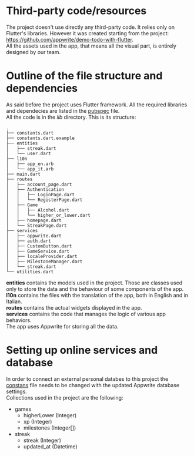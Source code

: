 # **Third-party code/resources**
The project doesn't use directly any third-party code. It relies only on Flutter's libraries. However it was created starting from the project: https://github.com/appwrite/demo-todo-with-flutter. \
All the assets used in the app, that means all the visual part, is entirely designed by our team.
# **Outline of the file structure and dependencies**
As said before the project uses Flutter framework. All the required libraries and dependecies are listed in the [pubspec](pubspec.yaml) file.\
All the code is in the *lib* directory. This is its structure:
```
.
├── constants.dart
├── constants.dart.example
├── entities
│   ├── streak.dart
│   └── user.dart
├── l10n
│   ├── app_en.arb
│   └── app_it.arb
├── main.dart
├── routes
│   ├── account_page.dart
│   ├── Authentication
│   │   ├── LoginPage.dart
│   │   └── RegisterPage.dart
│   ├── Game
│   │   ├── Alcohol.dart
│   │   └── higher_or_lower.dart
│   ├── homepage.dart
│   └── StreakPage.dart
├── services
│   ├── appwrite.dart
│   ├── auth.dart
│   ├── CustomButton.dart
│   ├── GameService.dart
│   ├── localeProvider.dart
│   ├── MilestoneManager.dart
│   └── streak.dart
└── utilities.dart
```
**entities** contains the models used in the project. Those are classes used only to store the data and the behaviour of some components of the app.\
**l10n** contains the files with the translation of the app, both in English and in Italian.\
**routes** contains the actual widgets displayed in the app.\
**services** contains the code that manages the logic of various app behaviors.\
The app uses Appwrite for storing all the data.
# **Setting up online services and database**
In order to connect an external personal databes to this project the [constans](/lib/constants.dart) file needs to be changed with the updated Appwrite database settings.\
Collections used in the project are the following:
- games
   - higherLower (Integer)
   - xp (Integer)
   - milestones (Integer[])
- streak
   - streak (Integer)
   - updated_at (Datetime)
